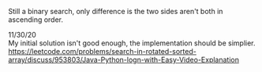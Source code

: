Still a binary search, only difference is the two sides aren't both in ascending order.

11/30/20\
My initial solution isn't good enough, the implementation should be simplier.
https://leetcode.com/problems/search-in-rotated-sorted-array/discuss/953803/Java-Python-logn-with-Easy-Video-Explanation
